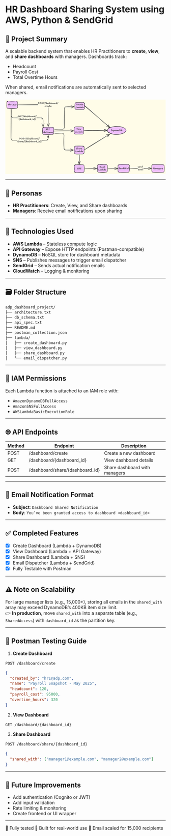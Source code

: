 # HR Dashboard Sharing System using AWS, Python & SendGrid

## 📌 Project Summary

A scalable backend system that enables HR Practitioners to **create**, **view**, and **share dashboards** with managers. Dashboards track:

* Headcount
* Payroll Cost
* Total Overtime Hours

When shared, email notifications are automatically sent to selected managers.

![Architecture Diagram](architecture_diagram.png)

---

## 👤 Personas

* **HR Practitioners**: Create, View, and Share dashboards
* **Managers**: Receive email notifications upon sharing

---

## 🧰 Technologies Used

* **AWS Lambda** – Stateless compute logic
* **API Gateway** – Expose HTTP endpoints (Postman-compatible)
* **DynamoDB** – NoSQL store for dashboard metadata
* **SNS** – Publishes messages to trigger email dispatcher
* **SendGrid** – Sends actual notification emails
* **CloudWatch** – Logging & monitoring

---

## 🗃️ Folder Structure

```text
adp_dashboard_project/
├── architecture.txt
├── db_schema.txt
├── api_spec.txt
├── README.md
├── postman_collection.json
├── lambda/
│   ├── create_dashboard.py
│   ├── view_dashboard.py
│   ├── share_dashboard.py
│   └── email_dispatcher.py
```

---

## 🔐 IAM Permissions

Each Lambda function is attached to an IAM role with:

* `AmazonDynamoDBFullAccess`
* `AmazonSNSFullAccess`
* `AWSLambdaBasicExecutionRole`

---

## 🌐 API Endpoints

| Method | Endpoint                         | Description                   |
| ------ | -------------------------------- | ----------------------------- |
| POST   | /dashboard/create                | Create a new dashboard        |
| GET    | /dashboard/{dashboard\_id}       | View dashboard details        |
| POST   | /dashboard/share/{dashboard\_id} | Share dashboard with managers |

---

## 📩 Email Notification Format

* **Subject**: `Dashboard Shared Notification`
* **Body**: `You’ve been granted access to dashboard <dashboard_id>`

---

## ✅ Completed Features

* [x] Create Dashboard (Lambda + DynamoDB)
* [x] View Dashboard (Lambda + API Gateway)
* [x] Share Dashboard (Lambda + SNS)
* [x] Email Dispatcher (Lambda + SendGrid)
* [x] Fully Testable with Postman

---

## ⚠️ Note on Scalability

For large manager lists (e.g., 15,000+), storing all emails in the `shared_with` array may exceed DynamoDB’s 400KB item size limit.  
👉 **In production**, move `shared_with` into a separate table (e.g., `SharedAccess`) with `dashboard_id` as the partition key.

---


## 🧪 Postman Testing Guide

1. **Create Dashboard**

```http
POST /dashboard/create
```

```json
{
  "created_by": "hr1@adp.com",
  "name": "Payroll Snapshot - May 2025",
  "headcount": 120,
  "payroll_cost": 95000,
  "overtime_hours": 320
}
```

2. **View Dashboard**

```http
GET /dashboard/{dashboard_id}
```

3. **Share Dashboard**

```http
POST /dashboard/share/{dashboard_id}
```

```json
{
  "shared_with": ["manager1@example.com", "manager2@example.com"]
}
```

---

## 🚀 Future Improvements

* Add authentication (Cognito or JWT)
* Add input validation
* Rate limiting & monitoring
* Create frontend or UI wrapper

---

📁 Fully tested
🧉 Built for real-world use
📩 Email scaled for 15,000 recipients
